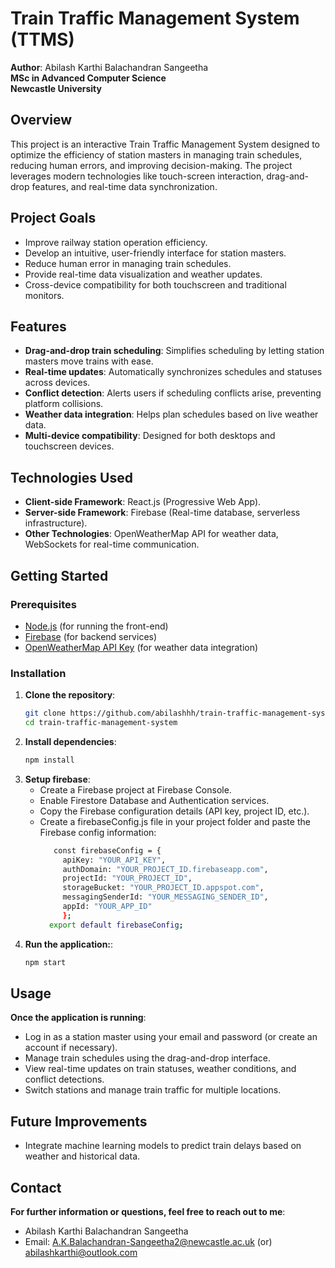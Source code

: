 # Train Traffic Management System (TTMS)

**Author**: Abilash Karthi Balachandran Sangeetha  
**MSc in Advanced Computer Science**  
**Newcastle University**  

## Overview
This project is an interactive Train Traffic Management System designed to optimize the efficiency of station masters in managing train schedules, reducing human errors, and improving decision-making. The project leverages modern technologies like touch-screen interaction, drag-and-drop features, and real-time data synchronization.

## Project Goals
- Improve railway station operation efficiency.
- Develop an intuitive, user-friendly interface for station masters.
- Reduce human error in managing train schedules.
- Provide real-time data visualization and weather updates.
- Cross-device compatibility for both touchscreen and traditional monitors.

## Features
- **Drag-and-drop train scheduling**: Simplifies scheduling by letting station masters move trains with ease.
- **Real-time updates**: Automatically synchronizes schedules and statuses across devices.
- **Conflict detection**: Alerts users if scheduling conflicts arise, preventing platform collisions.
- **Weather data integration**: Helps plan schedules based on live weather data.
- **Multi-device compatibility**: Designed for both desktops and touchscreen devices.

## Technologies Used
- **Client-side Framework**: React.js (Progressive Web App).
- **Server-side Framework**: Firebase (Real-time database, serverless infrastructure).
- **Other Technologies**: OpenWeatherMap API for weather data, WebSockets for real-time communication.

## Getting Started

### Prerequisites
- [Node.js](https://nodejs.org/) (for running the front-end)
- [Firebase](https://firebase.google.com/) (for backend services)
- [OpenWeatherMap API Key](https://openweathermap.org/api) (for weather data integration)

### Installation

1. **Clone the repository**:
   ```bash
   git clone https://github.com/abilashhh/train-traffic-management-system.git
   cd train-traffic-management-system

2. **Install dependencies**:
   ```bash
   npm install

3. **Setup firebase**:
   - Create a Firebase project at Firebase Console.
   - Enable Firestore Database and Authentication services.
   - Copy the Firebase configuration details (API key, project ID, etc.).
   - Create a firebaseConfig.js file in your project folder and paste the Firebase config information:
     ```bash
        const firebaseConfig = {
          apiKey: "YOUR_API_KEY",
          authDomain: "YOUR_PROJECT_ID.firebaseapp.com",
          projectId: "YOUR_PROJECT_ID",
          storageBucket: "YOUR_PROJECT_ID.appspot.com",
          messagingSenderId: "YOUR_MESSAGING_SENDER_ID",
          appId: "YOUR_APP_ID"
          };
       export default firebaseConfig;

4. **Run the application:**:
   ```bash
   npm start

## Usage
**Once the application is running**:
- Log in as a station master using your email and password (or create an account if necessary).
- Manage train schedules using the drag-and-drop interface.
- View real-time updates on train statuses, weather conditions, and conflict detections.
- Switch stations and manage train traffic for multiple locations.

## Future Improvements
- Integrate machine learning models to predict train delays based on weather and historical data.

## Contact
**For further information or questions, feel free to reach out to me**:
- Abilash Karthi Balachandran Sangeetha
- Email: A.K.Balachandran-Sangeetha2@newcastle.ac.uk (or) abilashkarthi@outlook.com





